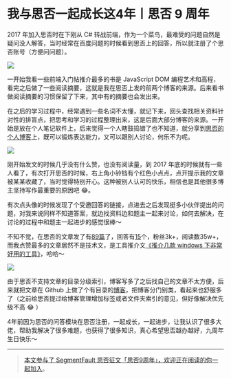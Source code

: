 # 我与思否一起成长这4年丨思否 9 周年

2017 年加入思否时在下刚从 C# 转战前端，作为一个菜鸟，最难受的问题自然是疑问没人解答，当时经常在百度问题的时候看到思否上的回答，所以就注册了个思否账号（方便问问题）。

![](https://cdn.jsdelivr.net/gh/SHERlocked93/pic@master/upic/image-20210622230914596-20210622-ppjxBT.png)

一开始我看一些前端入门帖推介最多的书是 JavaScript DOM 编程艺术和高程，看完之后做了一些阅读摘要，这就是我在思否上发的前两个博客的来源。后来看书做阅读摘要的习惯保留了下来，其中有的摘要也会发出来。

在之后的学习过程中，经常遇到一些名词不太懂，就记下来，回头查找相关资料针对性的排盲点，把思考和学习的过程整理出来，这是后面大部分博客的来源。一开始是放在个人笔记软件上，后来觉得一个人瞎鼓捣错了也不知道，就分享到[思否的个人博客](https://segmentfault.com/blog/sherlocked93)上，既可以锻炼表达能力，又可以跟别人讨论，何乐不为呢。

![](https://cdn.jsdelivr.net/gh/SHERlocked93/pic@master/upic/image-20210622223049102-20210622-tsb9Wo.png)

刚开始发文的时候几乎没有什么赞，也没有阅读量，到 2017 年底的时候就有一些人看了，有次打开思否的时候，右上角小铃铛有个红色小点点，点开提示我的文章被某某收藏了，当时觉得特别开心。这种被别人认可的快乐，相信也是其他很多博主坚持写作最重要的原因吧 😂。

有次点头像的时候发现了个受邀回答的链接，点进去之后发现挺多小伙伴提出的问题，对我来说同样不知道答案，就边找资料边和题主一起来讨论，如何去解决，在讨论的过程中和题主一起进步的感觉很棒～

不知不觉，在思否的文章发了有[89篇](https://segmentfault.com/u/sherlocked93/articles)了，回答有[15](https://segmentfault.com/u/sherlocked93/answers)个，粉丝3k+，阅读数35w+，而我点赞最多的文章居然不是技术文，是工具推介文[《推介几款 windows 下非常好用的工具》](https://segmentfault.com/a/1190000017756878)，哈哈～

![](https://cdn.jsdelivr.net/gh/SHERlocked93/pic@master/upic/image-20210622230516600-20210622-MaFbaC.png)

由于思否不支持文章的目录分级索引，博客写多了之后找自己的文章不太方便，后来就把文章在 Github 上做了个有目录的[博客](https://github.com/SHERlocked93/blog)，把博客分门别类，看起来也舒服多了（之前给思否提过给博客管理增加标签或者文件夹索引的意见，但好像解决优先级不高 😂 ）

4年前因为思否的问答模块在思否注册，一起成长，一起进步，让我认识了很多大佬，帮助我解决了很多难题，也获得了很多知识，真心希望思否越办越好，九周年生日快乐～

---

> [本文参与了 SegmentFault 思否征文「思否9周年」，欢迎正在阅读的你一起加入](https://segmentfault.com/a/1190000040098074)。